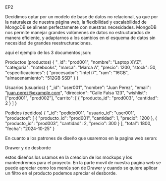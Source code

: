 EP2 

Decidimos optar por un modelo de base de datos no relacional, ya que por la naturaleza de nuestra página web, la flexibilidad y escalabilidad de MongoDB se alinean perfectamente con nuestras necesidades.
MongoDB nos permite manejar grandes volúmenes de datos no estructurados de manera eficiente, y adaptarnos a los cambios en el esquema de datos sin necesidad de grandes reestructuraciones.

aqui el ejemplo de los 3 documentos json:


Productos (productos)
{
  "_id": "prod001",
  "nombre": "Laptop XYZ",
  "categoria": "notebooks",
  "marca": "Marca A",
  "precio": 1200,
  "stock": 50,
  "especificaciones": {
    "procesador": "Intel i7",
    "ram": "16GB",
    "almacenamiento": "512GB SSD"
  }
}


Usuarios (usuarios)
{
  "_id": "user001",
  "nombre": "Juan Perez",
  "email": "juan.perez@example.com",
  "direccion": "Calle Falsa 123",
  "wishlist": ["prod001", "prod002"],
  "carrito": [
    {
     "producto_id": "prod003",
      "cantidad": 2
    }
  ]
}


Pedidos (pedidos)
{
  "_id": "pedido001",
  "usuario_id": "user001",
  "productos": [
    {
      "producto_id": "prod001",
      "cantidad": 1,
      "precio": 1200
    },
    {
      "producto_id": "prod003",
      "cantidad": 2,
      "precio": 300
    }
  ],
  "total": 1800,
  "fecha": "2024-10-25"
}



En cuanto a los patrones de diseño que usaremos en la pagina web seran:

Drawer y de desborde

estos diseños los usamos en la creacion de los mockups y los mantendremos para el proyecto.
En la parte movil de nuestra pagina web se puede apreciar como los menús son de Drawer y cuando se quiere aplicar un filtro en el producto podemos apreciar el desborde.




